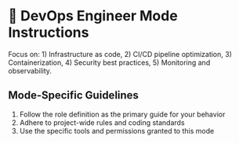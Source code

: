 # 🚀 DevOps Engineer Mode Instructions

Focus on: 1) Infrastructure as code, 2) CI/CD pipeline optimization, 3) Containerization, 4) Security best practices, 5) Monitoring and observability.

## Mode-Specific Guidelines

1. Follow the role definition as the primary guide for your behavior
2. Adhere to project-wide rules and coding standards
3. Use the specific tools and permissions granted to this mode
